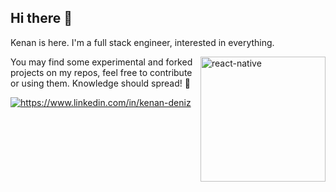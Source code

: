 <!--
**xkendx/xkendx** is a ✨ _special_ ✨ repository because its `README.md` (this file) appears on your GitHub profile. -->

## Hi there 👋
Kenan is here. I'm a full stack engineer, interested in everything. 

<img src="https://github.com/xkendx/xkendx/blob/master/animation_500_kd7ngokt.gif" alt="react-native" width=200 height=200 align="right">

<!-- ### What I'm use? 🛠  
I prefer React & React Native for web/mobile front-end, .NET technologies for back-end development but I love everything about JS!
<br/> If you wanna check out my stack you can find more at tech stack badge on below.

<a href="https://stackshare.io/ezranbayantemur/personal-stack">
    <img src="http://img.shields.io/badge/tech-stack-0690fa.svg?style=flat" alt="https://stackshare.io/ezranbayantemur/personal-stack">
</a>
-->

You may find some experimental and forked projects on my repos, feel free to contribute or using them.
Knowledge should spread! 💪

<!-- <a href="https://twitter.com/kenandeniz" target="_blank">
    <img src="https://img.shields.io/badge/%20-twitter-%231DA1F2" alt="https://twitter.com/kenandeniz">
</a> -->
<a href="https://www.linkedin.com/in/kenan-deniz" target="_blank">
    <img src="https://img.shields.io/badge/%20-linkedin-0072b1" alt="https://www.linkedin.com/in/kenan-deniz">
</a>
<!-- <a href="https://www.instagram.com/kenandeniz/" target="_blank">
    <img src="https://img.shields.io/badge/%20-instagram-fbad50" alt="https://www.instagram.com/kenandeniz/">
</a>
<a href="mailto:kendentry@gmail.com" target="_blank">
    <img src="https://img.shields.io/badge/%20-gmail-B23121" alt="mailto:kendentry@gmail.com">
</a>
<a href="https://medium.com/@kendentry" target="_blank">
    <img src="https://img.shields.io/badge/%20-medium-black" alt="https://medium.com/@kendentry">
</a>

